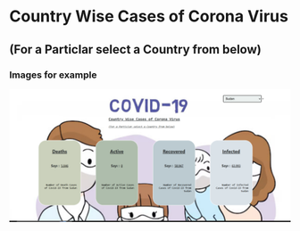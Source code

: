 # Country Wise Cases of Corona Virus
## (For a Particlar select a Country from below)

### Images for example 
![example](/covid-2.png)
